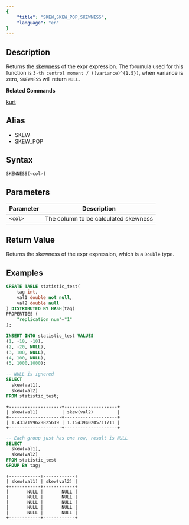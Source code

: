 ```yaml
---
{
    "title": "SKEW,SKEW_POP,SKEWNESS",
    "language": "en"
}
---
```


<!-- 
Licensed to the Apache Software Foundation (ASF) under one
or more contributor license agreements.  See the NOTICE file
distributed with this work for additional information
regarding copyright ownership.  The ASF licenses this file
to you under the Apache License, Version 2.0 (the
"License"); you may not use this file except in compliance
with the License.  You may obtain a copy of the License at
  http://www.apache.org/licenses/LICENSE-2.0
Unless required by applicable law or agreed to in writing,
software distributed under the License is distributed on an
"AS IS" BASIS, WITHOUT WARRANTIES OR CONDITIONS OF ANY
KIND, either express or implied.  See the License for the
specific language governing permissions and limitations
under the License.
-->

## Description

Returns the [skewness](https://en.wikipedia.org/wiki/Skewness) of the expr expression.
The forumula used for this function is `3-th centrol moment / ((variance)^{1.5})`, when variance is zero, `SKEWNESS` will return `NULL`.

**Related Commands**

[kurt](./kurt.md)

## Alias

- SKEW
- SKEW_POP

## Syntax

```sql
SKEWNESS(<col>)
```

## Parameters

| Parameter | Description |
| -- | -- |
| `<col>` | The column to be calculated skewness |

## Return Value

Returns the skewness of the expr expression, which is a `Double` type.

## Examples
```sql
CREATE TABLE statistic_test(
    tag int, 
    val1 double not null, 
    val2 double null
) DISTRIBUTED BY HASH(tag)
PROPERTIES (
    "replication_num"="1"
);

INSERT INTO statistic_test VALUES
(1, -10, -10),
(2, -20, NULL),
(3, 100, NULL),
(4, 100, NULL),
(5, 1000,1000);

-- NULL is ignored
SELECT 
  skew(val1), 
  skew(val2)
FROM statistic_test;
```

```text
+--------------------+--------------------+
| skew(val1)         | skew(val2)         |
+--------------------+--------------------+
| 1.4337199628825619 | 1.1543940205711711 |
+--------------------+--------------------+
```

```sql
-- Each group just has one row, result is NULL
SELECT 
  skew(val1), 
  skew(val2) 
FROM statistic_test
GROUP BY tag;
```

```text
+------------+------------+
| skew(val1) | skew(val2) |
+------------+------------+
|       NULL |       NULL |
|       NULL |       NULL |
|       NULL |       NULL |
|       NULL |       NULL |
|       NULL |       NULL |
+------------+------------+
```